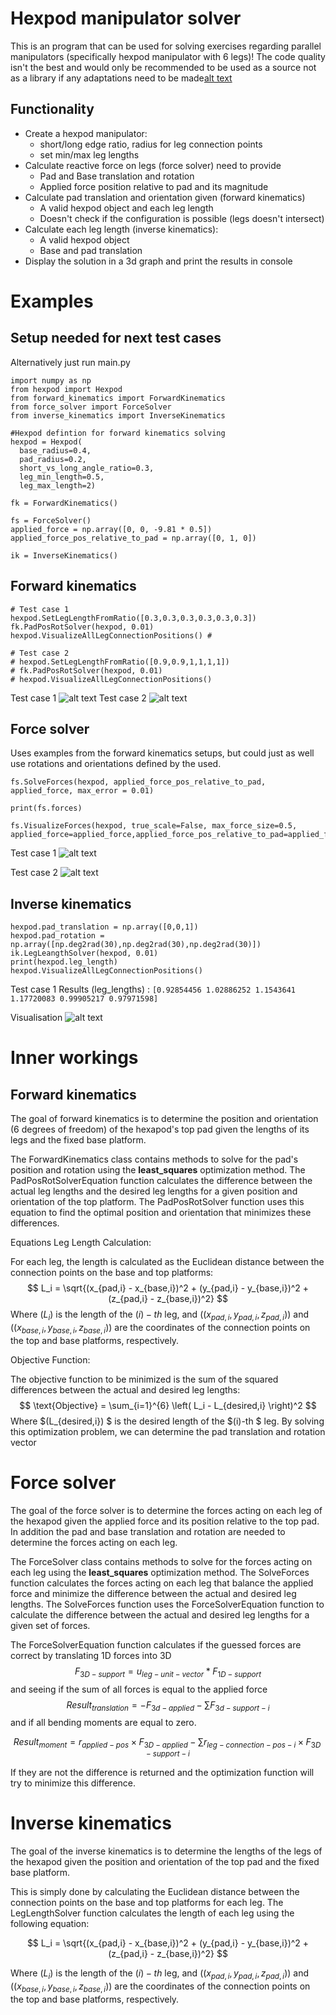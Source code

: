 # Hexpod manipulator solver
This is an program that can be used for solving exercises regarding parallel manipulators (specifically hexpod manipulator with 6 legs)! The code quality isn't the best and would only be recommended to be used as a source not as a library if any adaptations need to be made[alt text](figures/image.png)
## Functionality
- Create a hexpod manipulator:
  - short/long edge ratio, radius for leg connection points
  - set min/max leg lengths
- Calculate reactive force on legs (force solver) need to provide
  - Pad and Base translation and rotation
  - Applied force position relative to pad and its magnitude
- Calculate pad translation and orientation given (forward kinematics)
  - A valid hexpod object and each leg length
  - Doesn't check if the configuration is possible (legs doesn't intersect)
- Calculate each leg length (inverse kinematics):
  - A valid hexpod object
  - Base and pad translation
- Display the solution in a 3d graph and print the results in console

# Examples

## Setup needed for next test cases
Alternatively just run main.py

```
import numpy as np
from hexpod import Hexpod
from forward_kinematics import ForwardKinematics
from force_solver import ForceSolver
from inverse_kinematics import InverseKinematics

#Hexpod defintion for forward kinematics solving
hexpod = Hexpod(
  base_radius=0.4, 
  pad_radius=0.2, 
  short_vs_long_angle_ratio=0.3, 
  leg_min_length=0.5, 
  leg_max_length=2)

fk = ForwardKinematics()

fs = ForceSolver() 
applied_force = np.array([0, 0, -9.81 * 0.5])
applied_force_pos_relative_to_pad = np.array([0, 1, 0])

ik = InverseKinematics()
```

## Forward kinematics

```
# Test case 1
hexpod.SetLegLengthFromRatio([0.3,0.3,0.3,0.3,0.3,0.3])
fk.PadPosRotSolver(hexpod, 0.01) 
hexpod.VisualizeAllLegConnectionPositions() #

# Test case 2
# hexpod.SetLegLengthFromRatio([0.9,0.9,1,1,1,1])
# fk.PadPosRotSolver(hexpod, 0.01) 
# hexpod.VisualizeAllLegConnectionPositions() 
```
Test case 1
![alt text](figures/python_FxJwc3k4l9.png)
Test case 2
![alt text](figures/python_pOGFUv61mj.png)

## Force solver
Uses examples from the forward kinematics setups, but could just as well use rotations and orientations defined by the used. 

```
fs.SolveForces(hexpod, applied_force_pos_relative_to_pad, applied_force, max_error = 0.01)

print(fs.forces)

fs.VisualizeForces(hexpod, true_scale=False, max_force_size=0.5, applied_force=applied_force,applied_force_pos_relative_to_pad=applied_force_pos_relative_to_pad)
```

Test case 1
![alt text](figures/python_zhpigG5Rzr.png)

Test case 2
![alt text](figures/python_44tkRqd5VN.png)



## Inverse kinematics

```
hexpod.pad_translation = np.array([0,0,1])
hexpod.pad_rotation = np.array([np.deg2rad(30),np.deg2rad(30),np.deg2rad(30)])
ik.LegLeangthSolver(hexpod, 0.01)
print(hexpod.leg_length)
hexpod.VisualizeAllLegConnectionPositions()
```
Test case 1
Results (leg_lengths) : ``` [0.92854456 1.02886252 1.1543641  1.17720083 0.99905217 0.97971598] ```

Visualisation
![alt text](figures/python_kNI5mYBazP.png)

# Inner workings
## Forward kinematics
The goal of forward kinematics is to determine the position and orientation (6 degrees of freedom) of the hexapod's top pad given the lengths of its legs and the fixed base platform.

The ForwardKinematics class contains methods to solve for the pad's position and rotation using the __least_squares__ optimization method. The PadPosRotSolverEquation function calculates the difference between the actual leg lengths and the desired leg lengths for a given position and orientation of the top platform. The PadPosRotSolver function uses this equation to find the optimal position and orientation that minimizes these differences.

Equations
Leg Length Calculation:

For each leg, the length is calculated as the Euclidean distance between the connection points on the base and top platforms: $$  L_i = \sqrt{(x_{pad,i} - x_{base,i})^2 + (y_{pad,i} - y_{base,i})^2 + (z_{pad,i} - z_{base,i})^2}  $$
Where $(L_i)$ is the length of the $(i)-th$ leg, and $((x_{pad,i}, y_{pad,i}, z_{pad,i}))$ and $((x_{base,i}, y_{base,i}, z_{base,i}))$ are the coordinates of the connection points on the top and base platforms, respectively.

Objective Function:

The objective function to be minimized is the sum of the squared differences between the actual and desired leg lengths: $$ \text{Objective} = \sum_{i=1}^{6} \left( L_i - L_{desired,i} \right)^2 $$
Where $(L_{desired,i}) $ is the desired length of the $(i)-th $ leg.
By solving this optimization problem, we can determine the pad translation and rotation vector

# Force solver
The goal of the force solver is to determine the forces acting on each leg of the hexapod given the applied force and its position relative to the top pad. In addition the pad and base translation and rotation are needed to determine the forces acting on each leg.

The ForceSolver class contains methods to solve for the forces acting on each leg using the __least_squares__ optimization method. The SolveForces function calculates the forces acting on each leg that balance the applied force and minimize the difference between the actual and desired leg lengths. The SolveForces function uses the ForceSolverEquation function to calculate the difference between the actual and desired leg lengths for a given set of forces.

The ForceSolverEquation function calculates if the guessed forces are correct by translating 1D forces into 3D $$F_{3D-support} = u_{leg-unit-vector} * F_{1D-support} $$ and seeing if the sum of all forces is equal to the applied force $$ Result_{translation} = - F_{3d-applied} - \sum F_{3d-support-i}  $$ and if all bending moments are equal to zero.

 $$ Result_{moment} = r_{applied-pos} \times F_{3D-applied} - \sum r_{leg-connection-pos-i} \times F_{3D-support-i} $$

 If they are not the difference is returned and the optimization function will try to minimize this difference.

# Inverse kinematics
The goal of the inverse kinematics is to determine the lengths of the legs of the hexapod given the position and orientation of the top pad and the fixed base platform.

This is simply done by calculating the Euclidean distance between the connection points on the base and top platforms for each leg. The LegLengthSolver function calculates the length of each leg using the following equation:

$$ L_i = \sqrt{(x_{pad,i} - x_{base,i})^2 + (y_{pad,i} - y_{base,i})^2 + (z_{pad,i} - z_{base,i})^2} $$

Where $(L_i)$ is the length of the $(i)-th$ leg, and $((x_{pad,i}, y_{pad,i}, z_{pad,i}))$ and $((x_{base,i}, y_{base,i}, z_{base,i}))$ are the coordinates of the connection points on the top and base platforms, respectively.


